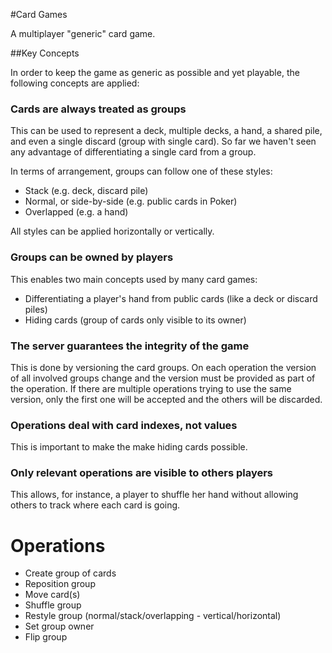 #Card Games

A multiplayer "generic" card game.

##Key Concepts

In order to keep the game as generic as possible and yet playable, the following concepts are applied:

### Cards are always treated as groups

This can be used to represent a deck, multiple decks, a hand, a shared pile, and even a single discard (group with single card). So far we haven't seen any advantage of differentiating a single card from a group.

In terms of arrangement, groups can follow one of these styles:

- Stack (e.g. deck, discard pile)
- Normal, or side-by-side (e.g. public cards in Poker)
- Overlapped (e.g. a hand)

All styles can be applied horizontally or vertically.

### Groups can be owned by players

This enables two main concepts used by many card games:

- Differentiating a player's hand from public cards (like a deck or discard piles)
- Hiding cards (group of cards only visible to its owner)

### The server guarantees the integrity of the game

This is done by versioning the card groups. On each operation the version of all involved groups change and the version must be provided as part of the operation. If there are multiple operations trying to use the same version, only the first one will be accepted and the others will be discarded.

### Operations deal with card indexes, not values

This is important to make the make hiding cards possible.

### Only relevant operations are visible to others players

This allows, for instance, a player to shuffle her hand without allowing others to track where each card is going.

# Operations

- Create group of cards
- Reposition group
- Move card(s)
- Shuffle group
- Restyle group (normal/stack/overlapping - vertical/horizontal)
- Set group owner
- Flip group
